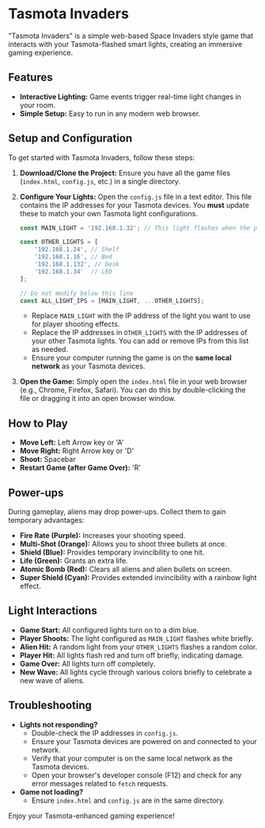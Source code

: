 # Tasmota Invaders

"Tasmota Invaders" is a simple web-based Space Invaders style game that interacts with your Tasmota-flashed smart lights, creating an immersive gaming experience.

## Features

*   **Interactive Lighting:** Game events trigger real-time light changes in your room.
*   **Simple Setup:** Easy to run in any modern web browser.

## Setup and Configuration

To get started with Tasmota Invaders, follow these steps:

1.  **Download/Clone the Project:**
    Ensure you have all the game files (`index.html`, `config.js`, etc.) in a single directory.

2.  **Configure Your Lights:**
    Open the `config.js` file in a text editor. This file contains the IP addresses for your Tasmota devices. You **must** update these to match your own Tasmota light configurations.

    ```javascript
    const MAIN_LIGHT = '192.168.1.32'; // This light flashes when the player shoots

    const OTHER_LIGHTS = [
        '192.168.1.24', // Shelf
        '192.168.1.16', // Bed
        '192.168.1.132', // Desk
        '192.168.1.34'  // LED
    ];

    // Do not modify below this line
    const ALL_LIGHT_IPS = [MAIN_LIGHT, ...OTHER_LIGHTS];
    ```
    *   Replace `MAIN_LIGHT` with the IP address of the light you want to use for player shooting effects.
    *   Replace the IP addresses in `OTHER_LIGHTS` with the IP addresses of your other Tasmota lights. You can add or remove IPs from this list as needed.
    *   Ensure your computer running the game is on the **same local network** as your Tasmota devices.

3.  **Open the Game:**
    Simply open the `index.html` file in your web browser (e.g., Chrome, Firefox, Safari). You can do this by double-clicking the file or dragging it into an open browser window.

## How to Play

*   **Move Left:** Left Arrow key or 'A'
*   **Move Right:** Right Arrow key or 'D'
*   **Shoot:** Spacebar
*   **Restart Game (after Game Over):** 'R'

## Power-ups

During gameplay, aliens may drop power-ups. Collect them to gain temporary advantages:

*   **Fire Rate (Purple):** Increases your shooting speed.
*   **Multi-Shot (Orange):** Allows you to shoot three bullets at once.
*   **Shield (Blue):** Provides temporary invincibility to one hit.
*   **Life (Green):** Grants an extra life.
*   **Atomic Bomb (Red):** Clears all aliens and alien bullets on screen.
*   **Super Shield (Cyan):** Provides extended invincibility with a rainbow light effect.

## Light Interactions

*   **Game Start:** All configured lights turn on to a dim blue.
*   **Player Shoots:** The light configured as `MAIN_LIGHT` flashes white briefly.
*   **Alien Hit:** A random light from your `OTHER_LIGHTS` flashes a random color.
*   **Player Hit:** All lights flash red and turn off briefly, indicating damage.
*   **Game Over:** All lights turn off completely.
*   **New Wave:** All lights cycle through various colors briefly to celebrate a new wave of aliens.

## Troubleshooting

*   **Lights not responding?**
    *   Double-check the IP addresses in `config.js`.
    *   Ensure your Tasmota devices are powered on and connected to your network.
    *   Verify that your computer is on the same local network as the Tasmota devices.
    *   Open your browser's developer console (F12) and check for any error messages related to `fetch` requests.
*   **Game not loading?**
    *   Ensure `index.html` and `config.js` are in the same directory.

Enjoy your Tasmota-enhanced gaming experience!